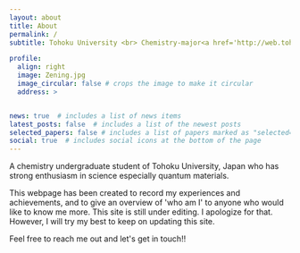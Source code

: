 ```yaml
---
layout: about
title: About
permalink: /
subtitle: Tohoku University <br> Chemistry-major<a href='http://web.tohoku.ac.jp/amc/'> (AMC program)</a> undergrad

profile:
  align: right
  image: Zening.jpg
  image_circular: false # crops the image to make it circular
  address: >


news: true  # includes a list of news items
latest_posts: false  # includes a list of the newest posts
selected_papers: false # includes a list of papers marked as "selected={true}"
social: true  # includes social icons at the bottom of the page
---
```


A chemistry undergraduate student of Tohoku University, Japan who has strong enthusiasm in science especially quantum materials.

This webpage has been created to record my experiences and achievements, and to give an overview of 'who am I' to anyone who would like to know me more. This site is still under editing. I apologize for that. However, I will try my best to keep on updating this site.

Feel free to reach me out and let's get in touch!!

<!---
Write your biography here. Tell the world about yourself. Link to your favorite [subreddit](http://reddit.com). You can put a picture in, too. The code is already in, just name your picture `prof_pic.jpg` and put it in the `img/` folder.

Put your address / P.O. box / other info right below your picture. You can also disable any of these elements by editing `profile` property of the YAML header of your `_pages/about.md`. Edit `_bibliography/papers.bib` and Jekyll will render your [publications page](/al-folio/publications/) automatically.

Link to your social media connections, too. This theme is set up to use [Font Awesome icons](http://fortawesome.github.io/Font-Awesome/) and [Academicons](https://jpswalsh.github.io/academicons/), like the ones below. Add your Facebook, Twitter, LinkedIn, Google Scholar, or just disable all of them.
--->